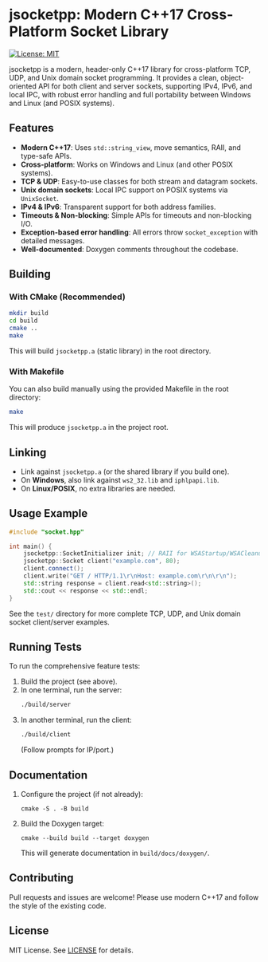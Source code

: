 # jsocketpp: Modern C++17 Cross-Platform Socket Library

[![License: MIT](https://img.shields.io/badge/License-MIT-yellow.svg)](LICENSE)

jsocketpp is a modern, header-only C++17 library for cross-platform TCP, UDP, and Unix domain socket programming. It
provides a clean, object-oriented API for both client and server sockets, supporting IPv4, IPv6, and local IPC, with
robust error handling and full portability between Windows and Linux (and POSIX systems).

## Features

- **Modern C++17**: Uses `std::string_view`, move semantics, RAII, and type-safe APIs.
- **Cross-platform**: Works on Windows and Linux (and other POSIX systems).
- **TCP & UDP**: Easy-to-use classes for both stream and datagram sockets.
- **Unix domain sockets**: Local IPC support on POSIX systems via `UnixSocket`.
- **IPv4 & IPv6**: Transparent support for both address families.
- **Timeouts & Non-blocking**: Simple APIs for timeouts and non-blocking I/O.
- **Exception-based error handling**: All errors throw `socket_exception` with detailed messages.
- **Well-documented**: Doxygen comments throughout the codebase.

## Building

### With CMake (Recommended)

```sh
mkdir build
cd build
cmake ..
make
```

This will build `jsocketpp.a` (static library) in the root directory.

### With Makefile

You can also build manually using the provided Makefile in the root directory:

```sh
make
```

This will produce `jsocketpp.a` in the project root.

## Linking

- Link against `jsocketpp.a` (or the shared library if you build one).
- On **Windows**, also link against `ws2_32.lib` and `iphlpapi.lib`.
- On **Linux/POSIX**, no extra libraries are needed.

## Usage Example

```cpp
#include "socket.hpp"

int main() {
    jsocketpp::SocketInitializer init; // RAII for WSAStartup/WSACleanup on Windows
    jsocketpp::Socket client("example.com", 80);
    client.connect();
    client.write("GET / HTTP/1.1\r\nHost: example.com\r\n\r\n");
    std::string response = client.read<std::string>();
    std::cout << response << std::endl;
}
```

See the `test/` directory for more complete TCP, UDP, and Unix domain socket client/server examples.

## Running Tests

To run the comprehensive feature tests:

1. Build the project (see above).
2. In one terminal, run the server:
   ```sh
   ./build/server
   ```
3. In another terminal, run the client:
   ```sh
   ./build/client
   ```
   (Follow prompts for IP/port.)

## Documentation

1. Configure the project (if not already):
   ```pwsh
   cmake -S . -B build
   ```
2. Build the Doxygen target:
   ```pwsh
   cmake --build build --target doxygen
   ```
   This will generate documentation in `build/docs/doxygen/`.

## Contributing

Pull requests and issues are welcome! Please use modern C++17 and follow the style of the existing code.

## License

MIT License. See [LICENSE](LICENSE) for details.